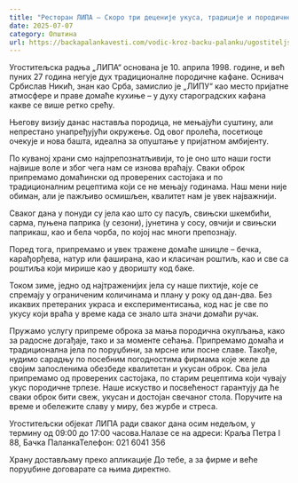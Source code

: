 ```yaml
---
title: "Ресторан ЛИПА – Скоро три деценије укуса, традиције и породичне атмосфере"
date: 2025-07-07
category: Општина
url: https://backapalankavesti.com/vodic-kroz-backu-palanku/ugostiteljstvo/restoran-lipa-tri-decenije-ukusa-backa-palanka/
---
```


Угоститељска радња „ЛИПА“ основана је 10. априла 1998. године, и већ пуних 27 година негује дух традиционалне породичне кафане. Оснивач Србислав Никић, знан као Срба, замислио је „ЛИПУ“ као место пријатне атмосфере и праве домаће кухиње – у духу староградских кафана какве се више ретко срећу.

Његову визију данас наставља породица, не мењајући суштину, али непрестано унапређујући окружење. Од овог пролећа, посетиоце очекује и нова башта, идеална за опуштање у пријатном амбијенту.

По куваној храни смо најпрепознатљивији, то је оно што наши гости највише воле и због чега нам се изнова враћају. Сваки оброк припремамо домаћински од проверених састојака и по традиционалним рецептима који се не мењају годинама. Наш мени није обиман, али је пажљиво осмишљен, квалитет нам је увек најважнији.

Сваког дана у понуди су јела као што су пасуљ, свињски шкембићи, сарма, пуњена паприка (у сезони), јунетина у сосу, овчији и свињски паприкаш, као и бела чорба, по којој нас многи препознају.

Поред тога, припремамо и увек тражене домаће шницле – бечкa, карађорђева, натур или фаширана, као и класичан рoштиљ, као и све са роштиља који мирише као у дворишту код баке.

Током зиме, једно од најтраженијих јела су наше пихтије, које се спремају у ограниченим количинама и плану у року од дан-два. Без икаквих претераних украса и експериментисања, код нас је све по укусу који враћа у време када се знало шта значи домаћи ручак.

Пружамо услугу припреме оброка за мања породична окупљања, како за радосне догађаје, тако и за моменте сећања. Припремамо домаћа и традиционална јела по поруџбини, за мрсне или посне славе. Такође, нудимо сарадњу по посебним погодностима фирмама које желе да својим запосленима обезбеде квалитетан и укусан оброк. Сва јела припремамо од проверених састојака, по старим рецептима који чувају укус породичне трпезе. Наше искуство и посвећеност гарантују да ће сваки оброк бити свеж, укусан и достојан свечаног стола. Поручите на време и обележите славу у миру, без журбе и стреса.

Угоститељски објекат ЛИПА ради сваког дана осим недељом, у термину од 09:00 до 17:00 часова.Налазе се на адреси: Краља Петра I 88, Бачка ПаланкаТелефон: 021 6041 356

Храну достављаму преко апликације До тебе, а за фирме и веће поруџбине договарате са њима директно.
